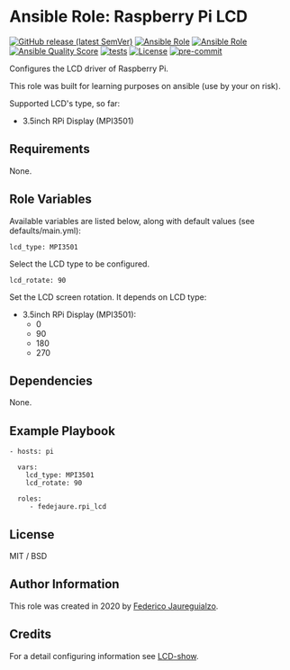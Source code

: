 Ansible Role: Raspberry Pi LCD
==============================

[![GitHub release (latest SemVer)](https://img.shields.io/github/v/release/fedejaure/ansible-role-rpi-lcd?logo=github)](https://github.com/fedejaure/ansible-role-rpi-lcd/releases)
[![Ansible Role](https://img.shields.io/ansible/role/50495)](https://galaxy.ansible.com/fedejaure/rpi_lcd)
[![Ansible Role](https://img.shields.io/ansible/role/d/50495)](https://galaxy.ansible.com/fedejaure/rpi_lcd)
[![Ansible Quality Score](https://img.shields.io/ansible/quality/50495)](https://galaxy.ansible.com/fedejaure/rpi_lcd)
[![tests](https://github.com/fedejaure/ansible-role-rpi-lcd/actions/workflows/tests.yml/badge.svg)](https://github.com/fedejaure/ansible-role-rpi-lcd/actions/workflows/tests.yml)
[![License](https://img.shields.io/badge/license-MIT-brightgreen)](https://opensource.org/licenses/MIT)
[![pre-commit](https://img.shields.io/badge/pre--commit-enabled-brightgreen?logo=pre-commit&logoColor=white)](https://github.com/pre-commit/pre-commit)

Configures the LCD driver of Raspberry Pi.

This role was built for learning purposes on ansible (use by your on risk).

Supported LCD's type, so far:

  * 3.5inch RPi Display (MPI3501)

Requirements
------------

None.

Role Variables
--------------

Available variables are listed below, along with default values (see defaults/main.yml):

    lcd_type: MPI3501

Select the LCD type to be configured.

    lcd_rotate: 90

Set the LCD screen rotation. It depends on LCD type:

  * 3.5inch RPi Display (MPI3501):
    - 0
    - 90
    - 180
    - 270

Dependencies
------------

None.

Example Playbook
----------------

    - hosts: pi

      vars:
        lcd_type: MPI3501
        lcd_rotate: 90

      roles:
         - fedejaure.rpi_lcd

License
-------

MIT / BSD

Author Information
------------------

This role was created in 2020 by [Federico Jaureguialzo][fedejaure].

Credits
-------

For a detail configuring information see [LCD-show][LCD-show].


[fedejaure]: https://github.com/fedejaure
[LCD-show]: https://github.com/goodtft/LCD-show
